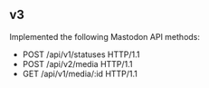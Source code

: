 ## v3

Implemented the following Mastodon API methods:
- POST /api/v1/statuses HTTP/1.1
- POST /api/v2/media HTTP/1.1
- GET /api/v1/media/:id HTTP/1.1 